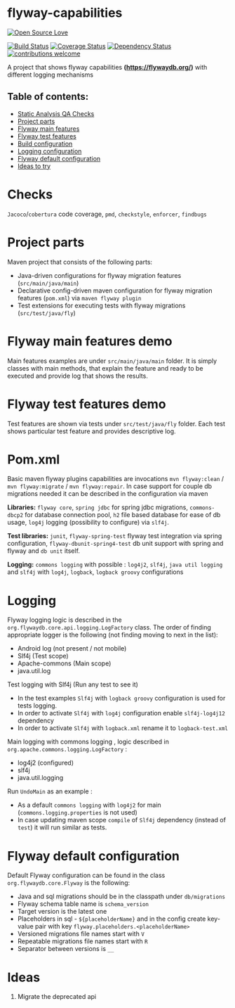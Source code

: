 # flyway-capabilities
[![Open Source Love](https://badges.frapsoft.com/os/v2/open-source.svg?v=103)](https://github.com/ellerbrock/open-source-badge/)    

[![Build Status](https://travis-ci.org/Iurii-Dziuban/flyway-capabilities.svg?branch=master)](https://travis-ci.org/Iurii-Dziuban/flyway-capabilities)
[![Coverage Status](https://coveralls.io/repos/github/Iurii-Dziuban/flyway-capabilities/badge.svg?branch=master)](https://coveralls.io/github/Iurii-Dziuban/flyway-capabilities?branch=master)
[![Dependency Status](https://www.versioneye.com/user/projects/57b8ae77fc182700376fe67e/badge.svg?style=flat-square)](https://www.versioneye.com/user/projects/57b8ae77fc182700376fe67e)
[![contributions welcome](https://img.shields.io/badge/contributions-welcome-brightgreen.svg?style=flat)](https://github.com/Iurii-Dziuban/flyway-capabilities/issues)

A project that shows flyway capabilities **(https://flywaydb.org/)** with different logging mechanisms

## Table of contents:
 * [Static Analysis QA Checks](#checks)
 * [Project parts](#project-parts)
 * [Flyway main features](#flyway-main-features-demo)
 * [Flyway test features](#flyway-test-features-demo)
 * [Build configuration](#pomxml)
 * [Logging configuration](#logging)
 * [Flyway default configuration](#flyway-default-configuration)
 * [Ideas to try](#ideas)

# Checks

`Jacoco`/`cobertura` code coverage, `pmd`, `checkstyle`, `enforcer`, `findbugs`

# Project parts
Maven project that consists of the following parts:
- Java-driven configurations for flyway migration features (`src/main/java/main`)
- Declarative config-driven maven configuration for flyway migration features (`pom.xml`) via `maven flyway plugin` 
- Test extensions for executing tests with flyway migrations (`src/test/java/fly`) 

# Flyway main features demo
Main features examples are under `src/main/java/main` folder. It is simply classes with main methods, that explain the feature and ready to be executed and provide log that shows the results.

# Flyway test features demo
Test features are shown via tests under `src/test/java/fly` folder. Each test shows particular test feature and provides descriptive log.

# Pom.xml
Basic maven flyway plugins capabilities are invocations `mvn flyway:clean` / `mvn flyway:migrate` / `mvn flyway:repair`.
In case support for couple db migrations needed it can be described in the configuration via maven <executions>

**Libraries:** `flyway core`, `spring jdbc` for spring jdbc migrations, `commons-dbcp2` for database connection pool, `h2` file based database for ease of db usage, `log4j` logging (possibility to configure) via `slf4j`.

**Test libraries:** `junit`, `flyway-spring-test` flyway test integration via spring configuration, `flyway-dbunit-spring4-test` db unit support with spring and flyway and `db unit` itself.

**Logging:** `commons logging` with possible : `log4j2`, `slf4j`, `java util logging` and
`slf4j` with `log4j`, `logback`, `logback groovy` configurations

# Logging
Flyway logging logic is described in the `org.flywaydb.core.api.logging.LogFactory` class. 
The order of finding appropriate logger is the following (not finding moving to next in the list):
- Android log (not present / not mobile)
- Slf4j (Test scope)
- Apache-commons (Main scope)
- java.util.log

Test logging with Slf4j (Run any test to see it)
- In the test examples `Slf4j` with `logback groovy` configuration is used for tests logging.
- In order to activate `Slf4j` with `log4j` configuration enable `slf4j-log4j12` dependency
- In order to activate `Slf4j` with `logback.xml` rename it to `logback-test.xml`

Main logging with commons logging , logic described in `org.apache.commons.logging.LogFactory` :

- log4j2 (configured)
- slf4j
- java.util.logging

Run `UndoMain` as an example : 
- As a default `commons logging` with `log4j2` for main (`commons.logging.properties` is not used)
- In case updating maven scope `compile` of `Slf4j` dependency (instead of `test`) it will run similar as tests.


# Flyway default configuration
Default Flyway configuration can be found in the class `org.flywaydb.core.Flyway` is the following:
- Java and sql migrations should be in the classpath under `db/migrations`
- Flyway schema table name is `schema_version`
- Target version is the latest one
- Placeholders in sql - `${placeholderName}` and in the config create key-value pair with key `flyway.placeholders.<placeholderName>`
- Versioned migrations file names start with `V`
- Repeatable migrations file names start with `R`
- Separator between versions is `__`

# Ideas
1. Migrate the deprecated api